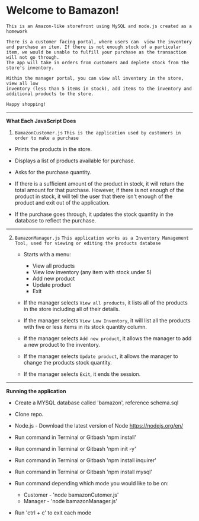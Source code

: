 # Welcome to Bamazon!

```
This is an Amazon-like storefront using MySQL and node.js created as a homework

There is a customer facing portal, where users can  view the inventory and purchase an item. If there is not enough stock of a particular item, we would be unable to fulfill your purchase as the transaction 
will not go through.
The app will take in orders from customers and deplete stock from the store's inventory.

Within the manager portal, you can view all inventory in the store, view all low
inventory (less than 5 items in stock), add items to the inventory and additional products to the store.

Happy shopping! 
```
-----------------------
**What Each JavaScript Does**

1. `BamazonCustomer.js`
  `This is the application used by customers in order to make a purchase`

* Prints the products in the store.

* Displays a list of products available for purchase.

* Asks for the purchase quantity.

* If there is a sufficient amount of the product in stock, it will return the total amount  for that purchase.
However, if there is not enough of the product in stock, it will tell the user that there isn't enough of the product and exit out of the application.

* If the purchase goes through, it updates the stock quantity in the database to reflect the purchase.

-----------------------
2. `BamazonManager.js`
  `This application works as a Inventory Management Tool, used for viewing or editing the products database`

    * Starts with a menu:

        * View all products
        * View low inventory (any item with stock under 5)
        * Add new product
        * Update product
        * Exit

    * If the manager selects `View all products`, it lists all of the products in the store including all of their details.

    * If the manager selects `View Low Inventory`, it will list all the products with five or less items in its stock quantity column.

    * If the manager selects `Add new product`, it allows the manager to add a new product to the inventory.

    * If the manager selects `Update product`, it allows the manager to change the products stock quantity.

    * If the manager selects `Exit`, it ends the session.

-----------------------
**Running the application**

* Create a MYSQL database called 'bamazon', reference schema.sql
* Clone repo.
* Node.js - Download the latest version of Node https://nodejs.org/en/
* Run command in Terminal or Gitbash 'npm install'
* Run command in Terminal or Gitbash 'npm init -y'
* Run command in Terminal or Gitbash 'npm install inquirer'
* Run command in Terminal or Gitbash 'npm install mysql'
* Run command depending which mode you would like to be on:
  * Customer - 'node bamazonCutomer.js'
  * Manager - 'node bamazonManager.js'

* Run 'ctrl + c' to exit each mode

